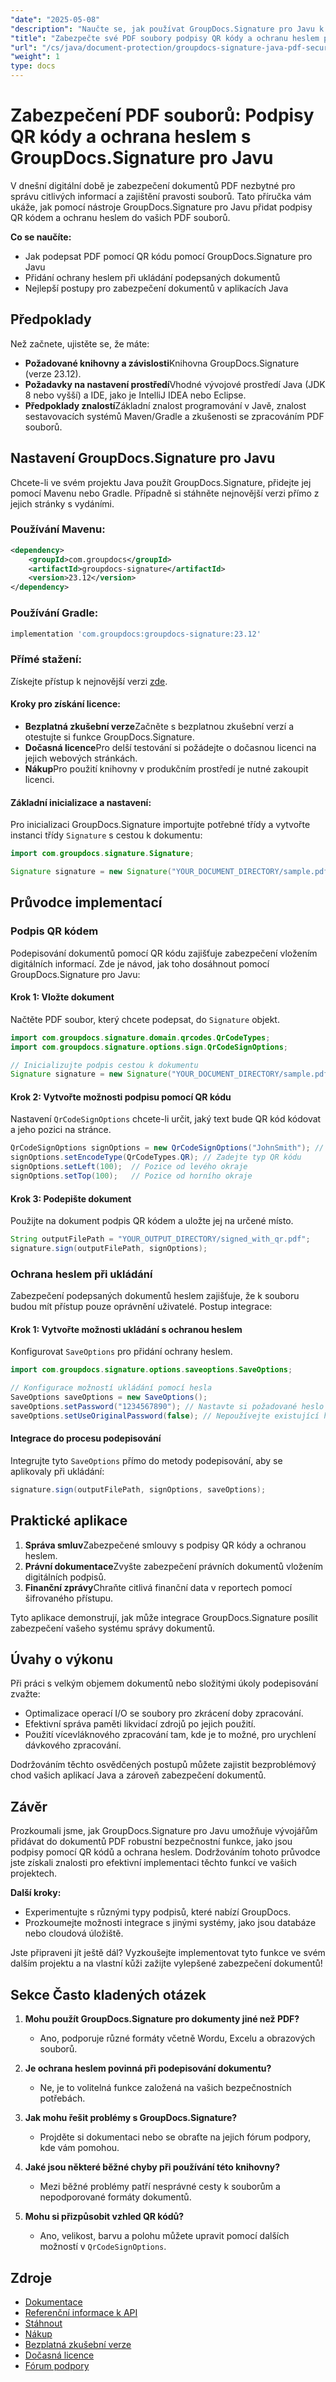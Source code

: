 ```yaml
---
"date": "2025-05-08"
"description": "Naučte se, jak používat GroupDocs.Signature pro Javu k podepisování a zabezpečení dokumentů PDF pomocí podpisů QR kódů a ochrany heslem. Zvyšte zabezpečení dokumentů ve vašich aplikacích Java."
"title": "Zabezpečte své PDF soubory podpisy QR kódy a ochranu heslem pomocí GroupDocs.Signature pro Javu"
"url": "/cs/java/document-protection/groupdocs-signature-java-pdf-security-guide/"
"weight": 1
type: docs
---
```

# Zabezpečení PDF souborů: Podpisy QR kódy a ochrana heslem s GroupDocs.Signature pro Javu

V dnešní digitální době je zabezpečení dokumentů PDF nezbytné pro správu citlivých informací a zajištění pravosti souborů. Tato příručka vám ukáže, jak pomocí nástroje GroupDocs.Signature pro Javu přidat podpisy QR kódem a ochranu heslem do vašich PDF souborů.

**Co se naučíte:**
- Jak podepsat PDF pomocí QR kódu pomocí GroupDocs.Signature pro Javu
- Přidání ochrany heslem při ukládání podepsaných dokumentů
- Nejlepší postupy pro zabezpečení dokumentů v aplikacích Java

## Předpoklady
Než začnete, ujistěte se, že máte:
- **Požadované knihovny a závislosti**Knihovna GroupDocs.Signature (verze 23.12).
- **Požadavky na nastavení prostředí**Vhodné vývojové prostředí Java (JDK 8 nebo vyšší) a IDE, jako je IntelliJ IDEA nebo Eclipse.
- **Předpoklady znalostí**Základní znalost programování v Javě, znalost sestavovacích systémů Maven/Gradle a zkušenosti se zpracováním PDF souborů.

## Nastavení GroupDocs.Signature pro Javu
Chcete-li ve svém projektu Java použít GroupDocs.Signature, přidejte jej pomocí Mavenu nebo Gradle. Případně si stáhněte nejnovější verzi přímo z jejich stránky s vydáními.

### Používání Mavenu:
```xml
<dependency>
    <groupId>com.groupdocs</groupId>
    <artifactId>groupdocs-signature</artifactId>
    <version>23.12</version>
</dependency>
```

### Používání Gradle:
```gradle
implementation 'com.groupdocs:groupdocs-signature:23.12'
```

### Přímé stažení:
Získejte přístup k nejnovější verzi [zde](https://releases.groupdocs.com/signature/java/).

#### Kroky pro získání licence:
- **Bezplatná zkušební verze**Začněte s bezplatnou zkušební verzí a otestujte si funkce GroupDocs.Signature.
- **Dočasná licence**Pro delší testování si požádejte o dočasnou licenci na jejich webových stránkách.
- **Nákup**Pro použití knihovny v produkčním prostředí je nutné zakoupit licenci.

#### Základní inicializace a nastavení:
Pro inicializaci GroupDocs.Signature importujte potřebné třídy a vytvořte instanci třídy `Signature` s cestou k dokumentu:

```java
import com.groupdocs.signature.Signature;

Signature signature = new Signature("YOUR_DOCUMENT_DIRECTORY/sample.pdf");
```

## Průvodce implementací
### Podpis QR kódem
Podepisování dokumentů pomocí QR kódu zajišťuje zabezpečení vložením digitálních informací. Zde je návod, jak toho dosáhnout pomocí GroupDocs.Signature pro Javu:

#### Krok 1: Vložte dokument
Načtěte PDF soubor, který chcete podepsat, do `Signature` objekt.

```java
import com.groupdocs.signature.domain.qrcodes.QrCodeTypes;
import com.groupdocs.signature.options.sign.QrCodeSignOptions;

// Inicializujte podpis cestou k dokumentu
Signature signature = new Signature("YOUR_DOCUMENT_DIRECTORY/sample.pdf");
```

#### Krok 2: Vytvořte možnosti podpisu pomocí QR kódu
Nastavení `QrCodeSignOptions` chcete-li určit, jaký text bude QR kód kódovat a jeho pozici na stránce.

```java
QrCodeSignOptions signOptions = new QrCodeSignOptions("JohnSmith"); // Zakódujte tento text do QR kódu
signOptions.setEncodeType(QrCodeTypes.QR); // Zadejte typ QR kódu
signOptions.setLeft(100);  // Pozice od levého okraje
signOptions.setTop(100);   // Pozice od horního okraje
```

#### Krok 3: Podepište dokument
Použijte na dokument podpis QR kódem a uložte jej na určené místo.

```java
String outputFilePath = "YOUR_OUTPUT_DIRECTORY/signed_with_qr.pdf";
signature.sign(outputFilePath, signOptions);
```

### Ochrana heslem při ukládání
Zabezpečení podepsaných dokumentů heslem zajišťuje, že k souboru budou mít přístup pouze oprávnění uživatelé. Postup integrace:

#### Krok 1: Vytvořte možnosti ukládání s ochranou heslem
Konfigurovat `SaveOptions` pro přidání ochrany heslem.

```java
import com.groupdocs.signature.options.saveoptions.SaveOptions;

// Konfigurace možností ukládání pomocí hesla
SaveOptions saveOptions = new SaveOptions();
saveOptions.setPassword("1234567890"); // Nastavte si požadované heslo
saveOptions.setUseOriginalPassword(false); // Nepoužívejte existující heslo dokumentu, pokud je k dispozici
```

#### Integrace do procesu podepisování
Integrujte tyto `SaveOptions` přímo do metody podepisování, aby se aplikovaly při ukládání:

```java
signature.sign(outputFilePath, signOptions, saveOptions);
```

## Praktické aplikace
1. **Správa smluv**Zabezpečené smlouvy s podpisy QR kódy a ochranou heslem.
2. **Právní dokumentace**Zvyšte zabezpečení právních dokumentů vložením digitálních podpisů.
3. **Finanční zprávy**Chraňte citlivá finanční data v reportech pomocí šifrovaného přístupu.

Tyto aplikace demonstrují, jak může integrace GroupDocs.Signature posílit zabezpečení vašeho systému správy dokumentů.

## Úvahy o výkonu
Při práci s velkým objemem dokumentů nebo složitými úkoly podepisování zvažte:
- Optimalizace operací I/O se soubory pro zkrácení doby zpracování.
- Efektivní správa paměti likvidací zdrojů po jejich použití.
- Použití vícevláknového zpracování tam, kde je to možné, pro urychlení dávkového zpracování.

Dodržováním těchto osvědčených postupů můžete zajistit bezproblémový chod vašich aplikací Java a zároveň zabezpečení dokumentů.

## Závěr
Prozkoumali jsme, jak GroupDocs.Signature pro Javu umožňuje vývojářům přidávat do dokumentů PDF robustní bezpečnostní funkce, jako jsou podpisy pomocí QR kódů a ochrana heslem. Dodržováním tohoto průvodce jste získali znalosti pro efektivní implementaci těchto funkcí ve vašich projektech.

**Další kroky:**
- Experimentujte s různými typy podpisů, které nabízí GroupDocs.
- Prozkoumejte možnosti integrace s jinými systémy, jako jsou databáze nebo cloudová úložiště.

Jste připraveni jít ještě dál? Vyzkoušejte implementovat tyto funkce ve svém dalším projektu a na vlastní kůži zažijte vylepšené zabezpečení dokumentů!

## Sekce Často kladených otázek
1. **Mohu použít GroupDocs.Signature pro dokumenty jiné než PDF?**
   - Ano, podporuje různé formáty včetně Wordu, Excelu a obrazových souborů.
   
2. **Je ochrana heslem povinná při podepisování dokumentu?**
   - Ne, je to volitelná funkce založená na vašich bezpečnostních potřebách.
3. **Jak mohu řešit problémy s GroupDocs.Signature?**
   - Projděte si dokumentaci nebo se obraťte na jejich fórum podpory, kde vám pomohou.
4. **Jaké jsou některé běžné chyby při používání této knihovny?**
   - Mezi běžné problémy patří nesprávné cesty k souborům a nepodporované formáty dokumentů.
5. **Mohu si přizpůsobit vzhled QR kódů?**
   - Ano, velikost, barvu a polohu můžete upravit pomocí dalších možností v `QrCodeSignOptions`.

## Zdroje
- [Dokumentace](https://docs.groupdocs.com/signature/java/)
- [Referenční informace k API](https://reference.groupdocs.com/signature/java/)
- [Stáhnout](https://releases.groupdocs.com/signature/java/)
- [Nákup](https://purchase.groupdocs.com/buy)
- [Bezplatná zkušební verze](https://releases.groupdocs.com/signature/java/)
- [Dočasná licence](https://purchase.groupdocs.com/temporary-license/)
- [Fórum podpory](https://forum.groupdocs.com/c/signature/)